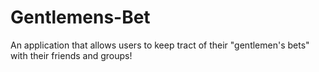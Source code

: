 # Gentlemens-Bet
An application that allows users to keep tract of their "gentlemen's bets" with their friends and groups!

